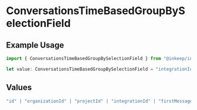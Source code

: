 # ConversationsTimeBasedGroupBySelectionField

## Example Usage

```typescript
import { ConversationsTimeBasedGroupBySelectionField } from "@inkeep/inkeep-analytics/models/components";

let value: ConversationsTimeBasedGroupBySelectionField = "integrationId";
```

## Values

```typescript
"id" | "organizationId" | "projectId" | "integrationId" | "firstMessageTime" | "userMessageCount" | "type"
```